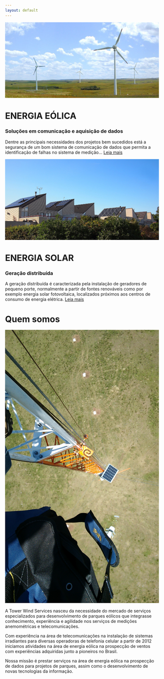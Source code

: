 ```yaml
---
layout: default
---
```


![aero](/assets/images/aero.png)

# ENERGIA EÓLICA
### Soluções em comunicação e aquisição de dados

Dentre as principais necessidades dos projetos bem sucedidos está a segurança de um bom sistema de comunicação de dados que permita a identificação de falhas no sistema de medição...
[Leia mais](./ENERGIA_EOLICA.html)

![solar2](/assets/images/solar2.jpeg)

# ENERGIA SOLAR
### Geração distribuída

A geração distribuída é caracterizada pela instalação de geradores
de pequeno porte, normalmente a partir de fontes renováveis
como por exemplo energia solar fotovoltaica, localizados próximos
aos centros de consumo de energia elétrica.
[Leia mais](./ENERGIA_SOLAR.html)

# Quem somos

![alt1](/assets/images/alt1.png)

A Tower Wind Services nasceu da necessidade do mercado de serviços especializados para desenvolvimento de parques eólicos que integrasse conhecimento, experiência e agilidade nos serviços de medições anemométricas e telecomunicações.

Com experiência na área de telecomunicações na instalação de sistemas irradiantes para diversas operadoras de telefonia celular a partir de 2012 iniciamos atividades na área de energia eólica na prospecção de ventos com experiências  adquiridas junto a pioneiros no Brasil.

Nossa missão é prestar serviços na área de energia eólica na prospecção de dados para projetos de parques, assim como o desenvolvimento de novas tecnologias da informação.
